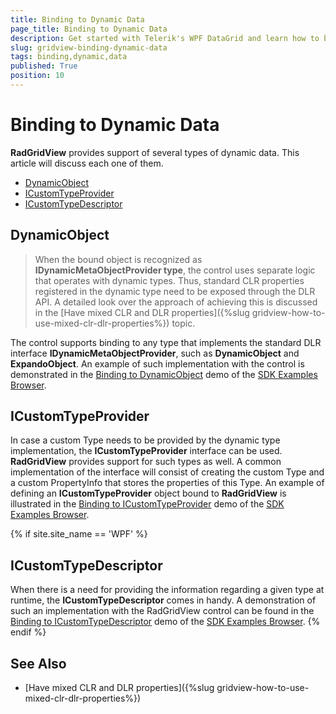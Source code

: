 ```yaml
---
title: Binding to Dynamic Data
page_title: Binding to Dynamic Data
description: Get started with Telerik's WPF DataGrid and learn how to bind the control to different types of dynamic data.
slug: gridview-binding-dynamic-data
tags: binding,dynamic,data
published: True
position: 10
---
```


# Binding to Dynamic Data

__RadGridView__ provides support of several types of dynamic data. This article will discuss each one of them.

* [DynamicObject](#dynamicobject)
* [ICustomTypeProvider](#icustomtypeprovider)
* [ICustomTypeDescriptor](#icustomtypedescriptor)

## DynamicObject

>When the bound object is recognized as __IDynamicMetaObjectProvider type__, the control uses separate logic that operates with dynamic types. Thus, standard CLR properties registered in the dynamic type need to be exposed through the DLR API. A detailed look over the approach of achieving this is discussed in the [Have mixed CLR and DLR properties]({%slug gridview-how-to-use-mixed-clr-dlr-properties%}) topic.

The control supports binding to any type that implements the standard DLR interface  __IDynamicMetaObjectProvider__, such as __DynamicObject__ and __ExpandoObject__. An example of such implementation with the control is demonstrated in the [Binding to DynamicObject](https://github.com/telerik/xaml-sdk/tree/master/GridView/BindingToDynamicObject) demo of the [SDK Examples Browser](https://demos.telerik.com/xaml-sdkbrowser/).

## ICustomTypeProvider

In case a custom Type needs to be provided by the dynamic type implementation, the __ICustomTypeProvider__ interface can be used. __RadGridView__ provides support for such types as well. A common implementation of the interface will consist of creating the custom Type and a custom PropertyInfo that stores the properties of this Type. An example of defining an __ICustomTypeProvider__ object bound to __RadGridView__ is illustrated in the [Binding to ICustomTypeProvider](https://github.com/telerik/xaml-sdk/tree/master/GridView/BindingToICustomTypeProvider) demo of the [SDK Examples Browser](https://demos.telerik.com/xaml-sdkbrowser/).

{% if site.site_name == 'WPF' %}
## ICustomTypeDescriptor

When there is a need for providing the information regarding a given type at runtime, the __ICustomTypeDescriptor__ comes in handy. A demonstration of such an implementation with the RadGridView control can be found in the [Binding to ICustomTypeDescriptor](https://github.com/telerik/xaml-sdk/tree/master/GridView/BindingToICustomTypeDescriptor) demo of the [SDK Examples Browser](https://demos.telerik.com/xaml-sdkbrowser/).
{% endif %}

## See Also

* [Have mixed CLR and DLR properties]({%slug gridview-how-to-use-mixed-clr-dlr-properties%})